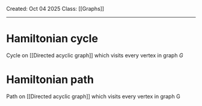Created: Oct 04 2025
Class: [[Graphs]] 
- - -
# Hamiltonian cycle
Cycle on [[Directed acyclic graph]] which visits every vertex in graph $G$

# Hamiltonian path
Path on [[Directed acyclic graph]] which visits every vertex in graph G